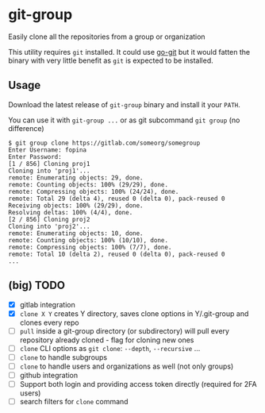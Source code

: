 # git-group
Easily clone all the repositories from a group or organization

This utility requires `git` installed. It could use [go-git](https://github.com/go-git/go-git) but it would fatten the binary with very little benefit as `git` is expected to be installed.

## Usage

Download the latest release of `git-group` binary and install it your `PATH`.

You can use it with `git-group ...` or as git subcommand `git group` (no difference)

```
$ git group clone https://gitlab.com/someorg/somegroup
Enter Username: fopina
Enter Password:
[1 / 856] Cloning proj1
Cloning into 'proj1'...
remote: Enumerating objects: 29, done.
remote: Counting objects: 100% (29/29), done.
remote: Compressing objects: 100% (24/24), done.
remote: Total 29 (delta 4), reused 0 (delta 0), pack-reused 0
Receiving objects: 100% (29/29), done.
Resolving deltas: 100% (4/4), done.
[2 / 856] Cloning proj2
Cloning into 'proj2'...
remote: Enumerating objects: 10, done.
remote: Counting objects: 100% (10/10), done.
remote: Compressing objects: 100% (7/7), done.
remote: Total 10 (delta 2), reused 0 (delta 0), pack-reused 0
...
```

## (big) TODO

* [x] gitlab integration
* [x] `clone X Y` creates Y directory, saves clone options in Y/.git-group and clones every repo
* [ ] `pull` inside a git-group directory (or subdirectory) will pull every repository already cloned - flag for cloning new ones
* [ ] `clone` CLI options as `git clone`: `--depth`, `--recursive` ...
* [ ] `clone` to handle subgroups
* [ ] `clone` to handle users and organizations as well (not only groups)
* [ ] github integration
* [ ] Support both login and providing access token directly (required for 2FA users)
* [ ] search filters for `clone` command
